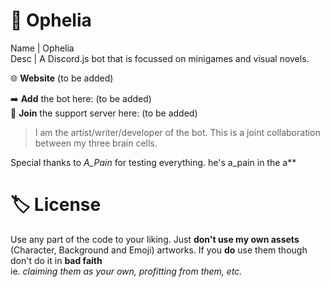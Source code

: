 # 🌼 Ophelia
Name | Ophelia  
Desc | A Discord.js bot that is focussed on minigames and visual novels. 

🌐 **Website** (to be added)

➡️ **Add** the bot here: (to be added)  
🌸 **Join** the support server here: (to be added)

> I am the artist/writer/developer of the bot. This is a joint collaboration between my three brain cells. 

Special thanks to *A_Pain* for testing everything. he's a_pain in the a**

# 🏷️ License
Use any part of the code to your liking. Just **don't use my own assets** (Character, Background and Emoji) artworks. If you **do** use them though don't do it in **bad faith**   
ie. *claiming them as your own, profitting from them, etc.*


